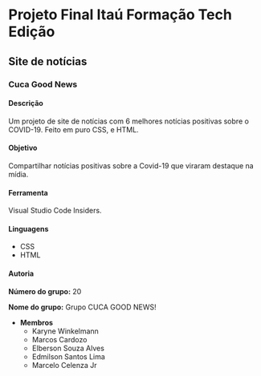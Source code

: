 # Projeto Final Itaú Formação Tech Edição
## Site de notícias
### Cuca Good News

<p style="text-align: center">


#### Descrição

Um projeto de site de notícias com 6 melhores notícias positivas sobre o COVID-19. Feito em puro CSS, e HTML. 



#### Objetivo

Compartilhar notícias positivas sobre a Covid-19 que viraram destaque na mídia.

#### Ferramenta

Visual Studio Code Insiders.

#### Linguagens

- CSS
- HTML


#### Autoria

**Número do grupo:** 20

**Nome do grupo:** Grupo CUCA GOOD NEWS! 

- **Membros**
  - Karyne Winkelmann
  - Marcos Cardozo
  - Elberson Souza Alves
  - Edmilson Santos Lima
  - Marcelo Celenza Jr
